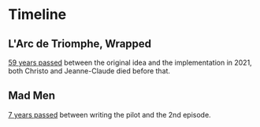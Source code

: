 # Timeline

## L'Arc de Triomphe, Wrapped

[59 years passed](https://christojeanneclaude.net/artworks/arc-de-triomphe-wrapped/) between the original idea and the implementation in 2021, both Christo and Jeanne-Claude died before that.

## Mad Men

[7 years passed](https://youtu.be/Ln3dvXzjetM) between writing the pilot and the 2nd episode.
